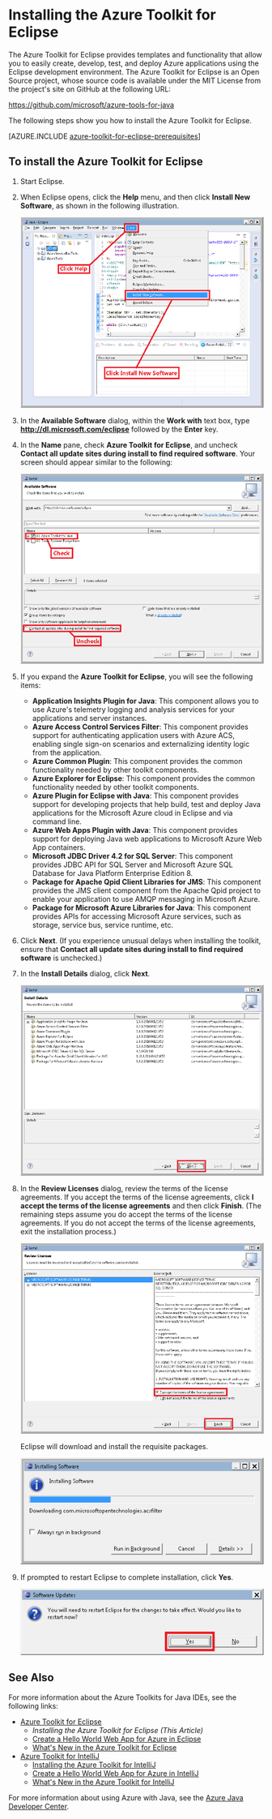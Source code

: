 <properties
	pageTitle="Installing the Azure Toolkit for Eclipse | Microsoft Azure"
	description="Learn how to install the Azure Toolkit for Eclipse."
	services=""
	documentationCenter="java"
	authors="rmcmurray"
	manager="wpickett"
	editor=""/>

<tags
	ms.service="multiple"
	ms.workload="na"
	ms.tgt_pltfrm="multiple"
	ms.devlang="Java"
	ms.topic="article"
	ms.date="08/11/2016" 
	ms.author="robmcm"/>

<!-- Legacy MSDN URL = https://msdn.microsoft.com/library/azure/hh690946.aspx -->

# Installing the Azure Toolkit for Eclipse

The Azure Toolkit for Eclipse provides templates and functionality that allow you to easily create, develop, test, and deploy Azure applications using the Eclipse development environment. The Azure Toolkit for Eclipse is an Open Source project, whose source code is available under the MIT License from the project's site on GitHub at the following URL:

<https://github.com/microsoft/azure-tools-for-java>

The following steps show you how to install the Azure Toolkit for Eclipse.

[AZURE.INCLUDE [azure-toolkit-for-eclipse-prerequisites](../includes/azure-toolkit-for-eclipse-prerequisites.md)]

## To install the Azure Toolkit for Eclipse

1. Start Eclipse.

1. When Eclipse opens, click the **Help** menu, and then click **Install New Software**, as shown in the following illustration.

    ![Installing the Azure Toolkit for Eclipse][01]

1. In the **Available Software** dialog, within the **Work with** text box, type **http://dl.microsoft.com/eclipse** followed by the **Enter** key.

1. In the **Name** pane, check **Azure Toolkit for Eclipse**, and uncheck **Contact all update sites during install to find required software**. Your screen should appear similar to the following:

    ![Installing the Azure Toolkit for Eclipse][02]

1. If you expand the **Azure Toolkit for Eclipse**, you will see the following items:

    * **Application Insights Plugin for Java**: This component allows you to use Azure's telemetry logging and analysis services for your applications and server instances.
    * **Azure Access Control Services Filter**: This component provides support for authenticating application users with Azure ACS, enabling single sign-on scenarios and externalizing identity logic from the application.
    * **Azure Common Plugin**: This component provides the common functionality needed by other toolkit components.
    * **Azure Explorer for Eclipse**: This component provides the common functionality needed by other toolkit components.
    * **Azure Plugin for Eclipse with Java**: This component provides support for developing projects that help build, test and deploy Java applications for the Microsoft Azure cloud in Eclipse and via command line.
    * **Azure Web Apps Plugin with Java**: This component provides support for deploying Java web applications to Microsoft Azure Web App containers.
    * **Microsoft JDBC Driver 4.2 for SQL Server**: This component provides JDBC API for SQL Server and Microsoft Azure SQL Database for Java Platform Enterprise Edition 8.
    * **Package for Apache Qpid Client Libraries for JMS**: This component provides the JMS client component from the Apache Qpid project to enable your application to use AMQP messaging in Microsoft Azure.
    * **Package for Microsoft Azure Libraries for Java**: This component provides APIs for accessing Microsoft Azure services, such as storage, service bus, service runtime, etc.

1. Click **Next**. (If you experience unusual delays when installing the toolkit, ensure that **Contact all update sites during install to find required software** is unchecked.)

1. In the **Install Details** dialog, click **Next**.

    ![Review Installation Details][03]

1. In the **Review Licenses** dialog, review the terms of the license agreements. If you accept the terms of the license agreements, click **I accept the terms of the license agreements** and then click **Finish**. (The remaining steps assume you do accept the terms of the license agreements. If you do not accept the terms of the license agreements, exit the installation process.)

    ![Review Licenses][04]

    Eclipse will download and install the requisite packages.

    ![Installation Progress][05]

1. If prompted to restart Eclipse to complete installation, click **Yes**.

    ![Restart Prompt][06]

## See Also

For more information about the Azure Toolkits for Java IDEs, see the following links:

- [Azure Toolkit for Eclipse]
  - *Installing the Azure Toolkit for Eclipse (This Article)*
  - [Create a Hello World Web App for Azure in Eclipse]
  - [What's New in the Azure Toolkit for Eclipse]
- [Azure Toolkit for IntelliJ]
  - [Installing the Azure Toolkit for IntelliJ]
  - [Create a Hello World Web App for Azure in IntelliJ]
  - [What's New in the Azure Toolkit for IntelliJ]

For more information about using Azure with Java, see the [Azure Java Developer Center].

<!-- URL List -->

[Azure Toolkit for Eclipse]: ./azure-toolkit-for-eclipse.md
[Azure Toolkit for IntelliJ]: ./azure-toolkit-for-intellij.md
[Create a Hello World Web App for Azure in Eclipse]: ./app-service-web/app-service-web-eclipse-create-hello-world-web-app.md
[Create a Hello World Web App for Azure in IntelliJ]: ./app-service-web/app-service-web-intellij-create-hello-world-web-app.md
[Installing the Azure Toolkit for Eclipse]: ./azure-toolkit-for-eclipse-installation.md
[Installing the Azure Toolkit for IntelliJ]: ./azure-toolkit-for-intellij-installation.md
[What's New in the Azure Toolkit for Eclipse]: ./azure-toolkit-for-eclipse-whats-new.md
[What's New in the Azure Toolkit for IntelliJ]: ./azure-toolkit-for-intellij-whats-new.md

[Azure Java Developer Center]: https://azure.microsoft.com/develop/java/

<!-- IMG List -->

[01]: ./media/azure-toolkit-for-eclipse-installation/eclipse-installation-01.png
[02]: ./media/azure-toolkit-for-eclipse-installation/eclipse-installation-02.png
[03]: ./media/azure-toolkit-for-eclipse-installation/eclipse-installation-03.png
[04]: ./media/azure-toolkit-for-eclipse-installation/eclipse-installation-04.png
[05]: ./media/azure-toolkit-for-eclipse-installation/eclipse-installation-05.png
[06]: ./media/azure-toolkit-for-eclipse-installation/eclipse-installation-06.png

